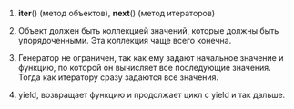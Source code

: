 1) __iter__() (метод объектов), __next__() (метод итераторов)

2) Объект должен быть коллекцией значений, которые должны быть упорядоченными. Эта коллекция чаще всего конечна.

3) Генератор не ограничен, так как ему задают начальное значение и функцию, по которой он вычисляет все последующие значения. Тогда как итератору сразу задаются все значения.

4) yield, возвращает функцию и продолжает цикл с yield и так дальше.
